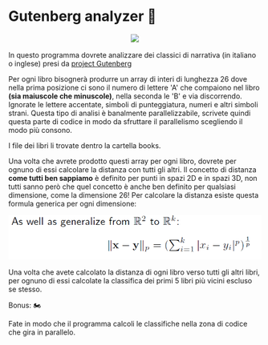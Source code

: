 # Gutenberg analyzer :motor_scooter:

<p align="center">
<img src="https://images.unsplash.com/photo-1457369804613-52c61a468e7d?ixlib=rb-1.2.1&ixid=eyJhcHBfaWQiOjEyMDd9&auto=format&fit=crop&w=1350&q=80"  class="center">
</p>

In questo programma dovrete analizzare dei classici di narrativa (in italiano o inglese) presi da [project Gutenberg](https://www.gutenberg.org/) 


Per ogni libro bisognerà produrre un array di interi di lunghezza 26 dove nella prima posizione ci sono il numero di lettere 'A' che compaiono nel libro **(sia maiuscole che minuscole)**, nella seconda le 'B' e via discorrendo. Ignorate le lettere accentate, simboli di punteggiatura, numeri e altri simboli strani. Questa tipo di analisi è banalmente parallelizzabile, scrivete quindi questa parte di codice in modo da sfruttare il parallelismo scegliendo il modo più consono.

I file dei libri li trovate dentro la cartella books.

Una volta che avrete prodotto questi array per ogni libro, dovrete per ognuno di essi calcolare la distanza con tutti gli altri. Il concetto di distanza **come tutti ben sappiamo** è definito per punti in spazi 2D e in spazi 3D, non tutti sanno però che quel concetto è anche ben definito per qualsiasi dimensione, come la dimensione 26! Per calcolare la distanza esiste questa formula generica per ogni dimensione:


<p align="center">
<img src="formula.PNG"  class="center">
</p>


Una volta che avete calcolato la distanza di ogni libro verso tutti gli altri libri, per ognuno di essi calcolate la classifica dei primi 5 libri più vicini escluso se stesso.

Bonus: :motorcycle:

Fate in modo che il programma calcoli le classifiche nella zona di codice che gira in parallelo.